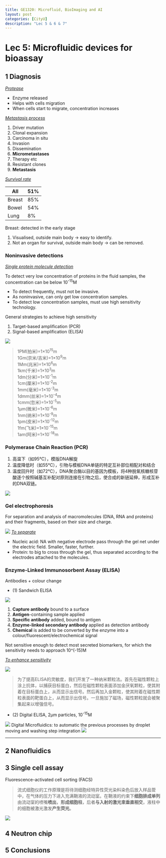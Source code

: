 ```yaml
---
title: GE1320: Microfluid, BioImaging and AI
layout: post
categories: [CityU]
description: "Lec 5 & 6 & 7"
---
```


# Lec 5: Microfluidic devices for bioassay
## 1 Diagnosis

<em><u>Protease</u></em>
* Enzyme released
* Helps with cells migration
* When cells start to migrate, concentration increases

<em><u>Metastasis process</u></em>
1. Driver mutation
2. Clonal expansion
3. Carcinoma in situ
4. Invasion
5. Dissemination
6. **Micrometastases**
7. Therapy etc
8. Resistant clones
9. **Metastasis**

<em><u>Survival rate</u></em>

|  All  |  51%  |
| --- | --- |
|  Breast  |  85%  |
|  Bowel  |  54%  |
|  Lung  |  8%  |

Breast: detected in the early stage
1. Visualised, outside main body -> easy to identify. 
2. Not an organ for survival, outside main body -> can be removed.

### Noninvasive detections

<em><u>Single protein molecule detection</u></em>

To detect very low concentration of proteins in the fluid samples, the concentration can be below 10<sup>-15</sup>M

* To detect frequently, must not be invasive.
* As noninvasive, can only get low concentration samples.
* To detect low concentration samples, must use high sensitivity technology.

General strategies to achieve high sensitivity
1. Target-based amplification (PCR)
2. Signal-based amplification (ELISA)

![](media/15935060688766.jpg)
> 1PM(拍米)=1×10<sup>15</sup>m<br>
1Gm(京米/吉米)=1×10<sup>9</sup>m<br>
1Mm(兆米)=1×10<sup>6</sup>m<br>
1km(千米)=1×10<sup>3</sup>m<br>
1dm(分米)=1×10<sup>-1</sup>m<br>
1cm(厘米)=1×10<sup>-2</sup>m<br>
1mm(毫米)=1×10<sup>-3</sup>m<br>
1dmm(丝米)=1×10<sup>-4</sup>m<br>
1cmm(忽米)=1×10<sup>-5</sup>m<br>
1μm(微米)=1×10<sup>-6</sup>m<br>
1nm(纳米)=1×10<sup>-9</sup>m<br>
1pm(皮米)=1×10<sup>-12</sup>m<br>
1fm(飞米)=1×10<sup>-15</sup>m<br>
1am(阿米)=1×10<sup>-18</sup>m

### Polymerase Chain Reaction (PCR)

1. 高温下（如95℃），模版DNA解旋
2. 温度降低时（如55℃），引物与模板DNA单链的特定互补部位相配对和结合
3. 温度回升时（如72℃），DNA聚合酶以目的基因为模板，将4种脱氧核糖核苷酸逐个按照碱基互补配对原则连接在引物之后，使合成的新链延伸，形成互补的DNA双链。

![](media/15935076932259.jpg)

### Gel electrophoresis
For separation and analysis of macromolecules (DNA, RNA and proteins) and their fragments, based on their size and charge.

![](media/15935078123275.jpg)
<em><u>To separate</u></em>
* Nucleic acid: NA with negative electrode pass through the gel net under the electric field. Smaller, faster, further.
* Protein: to big to cross through the gel, thus separated according to the electrodes attached to the molecules.

### Enzyme-Linked Immunosorbent Assay (ELISA)
Antibodies + colour change

* (1) Sandwich ELISA

![](media/15935118869010.jpg)
1. **Capture antibody** bound to a surface
2. **Antigen**-containing sample applied
3. **Specific antibody** added, bound to antigen
4. **Enzyme-linked secondary antibody** applied as detection antibody
5. **Chemical** is added to be converted by the enzyme into a colour/fluorescent/electrochemical signal

Not sensitive enough to detect most secreted biomarkers, for which the sensitivity needs to approach 10^(-15)M

<em><u>To enhance sensitivity</u></em>

![](media/15935123206048.jpg)
>  为了提高ELISA的灵敏度，我们开发了一种纳米颗粒法。首先在磁性颗粒上涂上抗体，以捕获目标蛋白，然后在磁性颗粒表面添加金厌氧颗粒，使其附着在目标蛋白上，从而显示出信号。然后再加入金颗粒，使其附着在磁性颗粒表面的靶蛋白上，从而显示出信号。一旦施加了磁场，磁性颗粒就会被聚集起来以增强信号。

* (2) Digital ELISA, 2μm particles, 10<sup>-15</sup>M

![](media/15935127128229.jpg)
Digital Microfluidics: to automatic the previous processes by droplet moving and washing step integration
![](media/15935132298976.jpg)

-------

## 2 Nanofluidics

## 3 Single cell assay

Fluorescence-activated cell sorting (FACS)
> 流式细胞仪的工作原理是将待测细胞经特异性荧光染料染色后放入样品管中，在气体的压力下进入充满鞘液的流动室。在鞘液的约束下**细胞排成单列**由流动室的喷嘴**喷出**，**形成细胞柱**，后者**与入射的激光束垂直相交**，液柱中的细胞被激光激发**产生荧光**。


![](media/15935140793442.jpg)


## 4 Neutron chip
## 5 Conclusions
